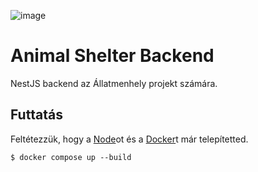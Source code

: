 ![image](https://github.com/B4LiN7/animal-shelter-backend/assets/145648111/d5b89595-ea94-4f8b-bd8d-658d84770895)

# Animal Shelter Backend
NestJS backend az Állatmenhely projekt számára.

## Futtatás
Feltétezzük, hogy a [Node](https://nodejs.org/)ot és a [Docker](https://www.docker.com/)t már telepítetted.
```
$ docker compose up --build
```
